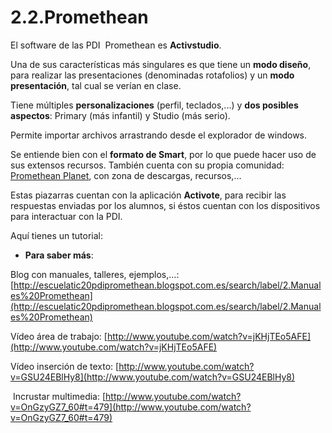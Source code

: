 # 2.2.Promethean

El software de las PDI  Promethean es **Activstudio**.

Una de sus características más singulares es que tiene un **modo diseño**, para realizar las presentaciones (denominadas rotafolios) y un **modo presentación**, tal cual se verían en clase.

Tiene múltiples **personalizaciones** (perfil, teclados,...) y **dos posibles aspectos**: Primary (más infantil) y Studio (más serio).

Permite importar archivos arrastrando desde el explorador de windows.

Se entiende bien con el **formato de Smart**, por lo que puede hacer uso de sus extensos recursos. También cuenta con su propia comunidad: [Promethean Planet](http://www1.prometheanplanet.com/es/), con zona de descargas, recursos,...

Estas piazarras cuentan con la aplicación **Activote**, para recibir las respuestas enviadas por los alumnos, si éstos cuentan con los dispositivos para interactuar con la PDI.

Aquí tienes un tutorial:

*   **Para saber más**:

Blog con manuales, talleres, ejemplos,...: [http://escuelatic20pdipromethean.blogspot.com.es/search/label/2.Manuales%20Promethean](http://escuelatic20pdipromethean.blogspot.com.es/search/label/2.Manuales%20Promethean)

Vídeo área de trabajo: [http://www.youtube.com/watch?v=jKHjTEo5AFE](http://www.youtube.com/watch?v=jKHjTEo5AFE)

Vídeo inserción de texto: [http://www.youtube.com/watch?v=GSU24EBlHy8](http://www.youtube.com/watch?v=GSU24EBlHy8)

 Incrustar multimedia: [http://www.youtube.com/watch?v=OnGzyGZ7_60#t=479](http://www.youtube.com/watch?v=OnGzyGZ7_60#t=479)

